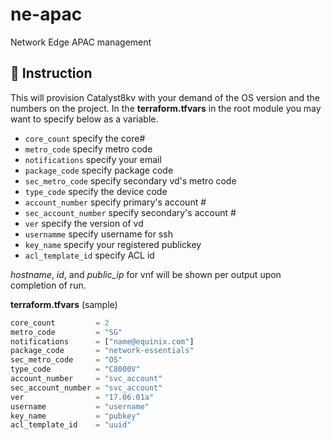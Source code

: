 # ne-apac
Network Edge APAC management

## :watermelon: Instruction

This will provision Catalyst8kv with your demand of the OS version and the numbers on the project.
In the **terraform.tfvars** in the root module you may want to specify below as a variable.

- `core_count` specify the core#
- `metro_code` specify metro code
- `notifications`  specify your email
- `package_code` specify package code
- `sec_metro_code` specify secondary vd's metro code
- `type_code` specify the device code
- `account_number` specify primary's account #
- `sec_account_number` specify secondary's account #
- `ver` specify the version of vd
- `usernamme` specify username for ssh
- `key_name` specify your registered publickey
- `acl_template_id` specify ACL id

*hostname*, *id*, and *public_ip* for vnf will be shown per output upon completion of run.

**terraform.tfvars** (sample)
```terraform
core_count         = 2
metro_code         = "SG"
notifications      = ["name@equinix.com"]
package_code       = "network-essentials"
sec_metro_code     = "OS"
type_code          = "C8000V"
account_number     = "svc_account"
sec_account_number = "svc_account"
ver                = "17.06.01a"
username           = "username"
key_name           = "pubkey"
acl_template_id    = "uuid"
```  


